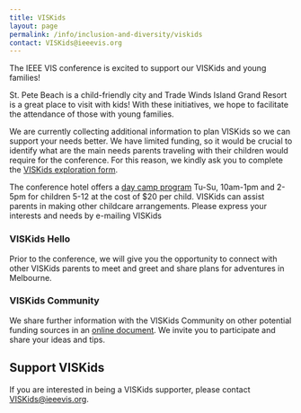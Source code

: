 ```yaml
---
title: VISKids
layout: page
permalink: /info/inclusion-and-diversity/viskids
contact: VISKids@ieeevis.org
---
```


The IEEE VIS conference is excited to support our VISKids and young families!

St. Pete Beach is a child-friendly city and Trade Winds Island Grand Resort is a great place to visit with kids! With these initiatives, we hope to facilitate the attendance of those with young families.

We are currently collecting additional information to plan VISKids so we can support your needs better. We have limited funding, so it would be crucial to identify what are the main needs parents traveling with their children would require for the conference.  For this reason, we kindly ask you to complete the [VISKids exploration form](https://forms.gle/16VAjbkDXa7oFnyw6). 

The conference hotel offers a [day camp program](https://www.tradewindsresort.com/explore/resort-recreation ) Tu-Su, 10am-1pm and 2-5pm for children 5-12 at the cost of $20 per child. VISKids can assist parents in making other childcare arrangements. Please express your interests and needs by e-mailing VISKids

### VISKids Hello
Prior to the conference, we will give you the opportunity to connect with other VISKids parents to meet and greet and share plans for adventures in Melbourne. 

### VISKids Community
We share further information with the VISKids Community on other potential funding sources in an [online document](https://docs.google.com/document/d/1llebKbEzqapkqDMKNF3LbliwGcQDvChJpvQzjsWK5-s/edit). We invite you to participate and share your ideas and tips.
 
## Support VISKids

If you are interested in being a VISKids supporter, please contact [VISKids@ieeevis.org](mailto:VISKids@ieeevis.org).
